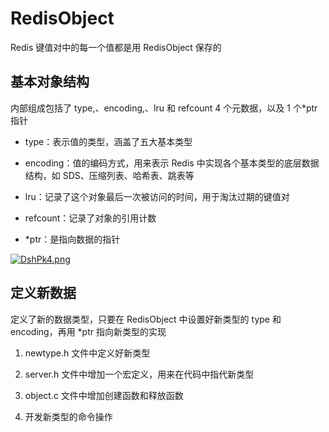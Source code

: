# RedisObject

Redis 键值对中的每一个值都是用 RedisObject 保存的

## 基本对象结构

内部组成包括了 type,、encoding,、lru 和 refcount 4 个元数据，以及 1 个*ptr 指针

- type：表示值的类型，涵盖了五大基本类型

- encoding：值的编码方式，用来表示 Redis 中实现各个基本类型的底层数据结构，如 SDS、压缩列表、哈希表、跳表等

- lru：记录了这个对象最后一次被访问的时间，用于淘汰过期的键值对

- refcount：记录了对象的引用计数

- *ptr：是指向数据的指针

[![DshPk4.png](https://s3.ax1x.com/2020/11/28/DshPk4.png)](https://imgchr.com/i/DshPk4)

## 定义新数据

定义了新的数据类型，只要在 RedisObject 中设置好新类型的 type 和 encoding，再用 *ptr 指向新类型的实现

1. newtype.h 文件中定义好新类型

2. server.h 文件中增加一个宏定义，用来在代码中指代新类型

3. object.c 文件中增加创建函数和释放函数

4. 开发新类型的命令操作

